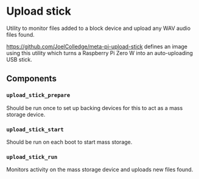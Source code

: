 # Upload stick

Utility to monitor files added to a block device and upload any WAV audio files
found.

<https://github.com/JoelColledge/meta-pi-upload-stick> defines an image using
this utility which turns a Raspberry Pi Zero W into an auto-uploading USB
stick.

## Components

### `upload_stick_prepare`

Should be run once to set up backing devices for this to act as a mass storage
device.

### `upload_stick_start`

Should be run on each boot to start mass storage.

### `upload_stick_run`

Monitors activity on the mass storage device and uploads new files found.
